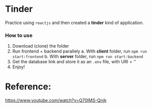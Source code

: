# Tinder
Practice using `reactjs` and then created a **tinder** kind of application.

### How to use
1. Download (clone) the folder
2. Run frontend + backend parallely
a. With **client** folder, run `npm run start:frontend`
b. With **server** folder, run `npm run start:backend`
3. Get the database link and store it as an `.env` file, with URI = '<link-to-database>'
4. Enjoy!

# Reference: 
https://www.youtube.com/watch?v=Q70IMS-Qnjk
